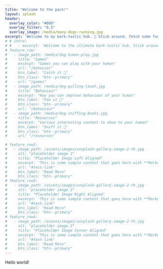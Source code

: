 ```yaml
---
title: "Welcome to the pack!"
layout: splash
header:
  overlay_color: "#000"
  overlay_filter: "0.5"
  overlay_image: /media/many-dogs-running.jpg
excerpt: 'Welcome to my bark-tastic hub. 🦮 Stick around, fetch some fun, and let's make this the paw-fect place for all us friends to hang out. '
# # intro: 
# #   - excerpt: 'Welcome to the ultimate bark-tastic hub. Stick around, fetch some fun, and let's make this the paw-fect place for all us friends to hang out. '
# feature_row:
#   - image_path: /media/dog-human-play.jpg
#     title: "Games"
#     excerpt: "Games you can play with your human"
#     url: "/behavior"
#     btn_label: "Catch it 🦴"
#     btn_class: "btn--primary"
#     url: "/games"
#   - image_path: /media/dog-pulling-leash.jpg
#     title: "Behaviour"
#     excerpt: "How you can improve behaviour of your human"
#     btn_label: "Paw it 🐾"
#     btn_class: "btn--primary"
#     url: "/behaviour"
#   - image_path: /media/dog-sniffing-books.jpg
#     title: "Resources"
#     excerpt: "Various interesting content to show to your human"
#     btn_label: "Sniff it 🐶"
#     btn_class: "btn--primary"
#     url: "/resources"

# feature_row2:
#   - image_path: /assets/images/unsplash-gallery-image-2-th.jpg
#     alt: "placeholder image 2"
#     title: "Placeholder Image Left Aligned"
#     excerpt: 'This is some sample content that goes here with **Markdown** formatting. Left aligned with `type="left"`'
#     url: "#test-link"
#     btn_label: "Read More"
#     btn_class: "btn--primary"
# feature_row3:
#   - image_path: /assets/images/unsplash-gallery-image-2-th.jpg
#     alt: "placeholder image 2"
#     title: "Placeholder Image Right Aligned"
#     excerpt: 'This is some sample content that goes here with **Markdown** formatting. Right aligned with `type="right"`'
#     url: "#test-link"
#     btn_label: "Read More"
#     btn_class: "btn--primary"
# feature_row4:
#   - image_path: /assets/images/unsplash-gallery-image-2-th.jpg
#     alt: "placeholder image 2"
#     title: "Placeholder Image Center Aligned"
#     excerpt: 'This is some sample content that goes here with **Markdown** formatting. Centered with `type="center"`'
#     url: "#test-link"
#     btn_label: "Read More"
#     btn_class: "btn--primary"
---
```


Hello world!

<!-- {% include feature_row id="intro" type="center" %}

{% include feature_row %} -->

<!--{% include feature_row id="feature_row2" type="left" %}

{% include feature_row id="feature_row3" type="right" %}

{% include feature_row id="feature_row4" type="center" %} -->
